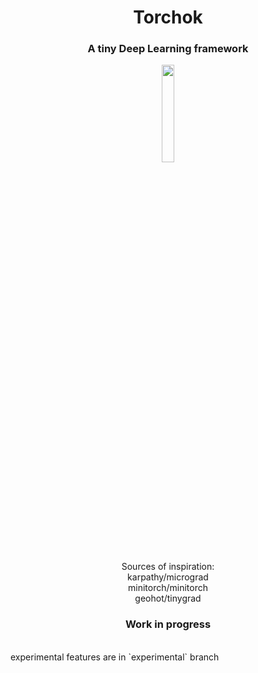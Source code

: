 <p  align="center"><h1  align="center">Torchok</h1></p>
<p  align="center"><h3  align="center">A tiny Deep Learning framework</h3></p>

<p  align="center"><img  src="https://minecraft.wiki/images/Torch.gif?462d6"  width=20%></p>

<p align="center">Sources of inspiration:<br>
karpathy/micrograd<br>
minitorch/minitorch<br>
geohot/tinygrad
</p>
<p align="center">
<h3 align="center">Work in progress</h3><br>
experimental features are in `experimental` branch
</p>